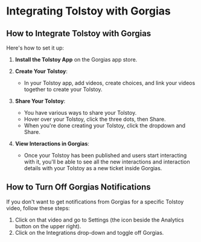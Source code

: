 # Integrating Tolstoy with Gorgias

## How to Integrate Tolstoy with Gorgias

Here's how to set it up:

1. **Install the Tolstoy App** on the Gorgias app store.
2. **Create Your Tolstoy**:
    - In your Tolstoy app, add videos, create choices, and link your videos together to create your Tolstoy.
3. **Share Your Tolstoy**:
    - You have various ways to share your Tolstoy.
    - Hover over your Tolstoy, click the three dots, then Share.
    - When you're done creating your Tolstoy, click the dropdown and Share.

4. **View Interactions in Gorgias**:
    - Once your Tolstoy has been published and users start interacting with it, you'll be able to see all the new interactions and interaction details with your Tolstoy as a new ticket inside Gorgias.

## How to Turn Off Gorgias Notifications

If you don't want to get notifications from Gorgias for a specific Tolstoy video, follow these steps:

1. Click on that video and go to Settings (the icon beside the Analytics button on the upper right).
2. Click on the Integrations drop-down and toggle off Gorgias.